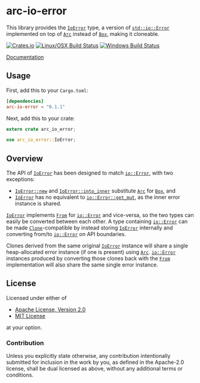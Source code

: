 # arc-io-error

This library provides the
[`IoError`](https://docs.rs/arc-io-error/0.1.1/arc_io_error/struct.IoError.html)
type, a version of
[`std::io::Error`](https://doc.rust-lang.org/std/io/struct.Error.html)
implemented on top of
[`Arc`](https://doc.rust-lang.org/std/sync/struct.Arc.html) instead
of [`Box`](https://doc.rust-lang.org/std/boxed/struct.Box.html),
making it cloneable.

[![Crates.io](https://img.shields.io/crates/v/arc-io-error.svg)](https://crates.io/crates/arc-io-error)
[![Linux/OSX Build Status](https://img.shields.io/travis/spinda/arc-io-error/master.svg)](https://travis-ci.org/spinda/arc-io-error)
[![Windows Build Status](https://img.shields.io/appveyor/ci/spinda/arc-io-error/master.svg)](https://ci.appveyor.com/project/spinda/arc-io-error)

[Documentation](https://docs.rs/arc-io-error/0.1.1)

## Usage

First, add this to your `Cargo.toml`:

```toml
[dependencies]
arc-io-error = "0.1.1"
```

Next, add this to your crate:

```rust
extern crate arc_io_error;

use arc_io_error::IoError;
```

## Overview

The API of
[`IoError`](https://docs.rs/arc-io-error/0.1.1/arc_io_error/struct.IoError.html)
has been designed to match
[`io::Error`](https://doc.rust-lang.org/std/io/struct.Error.html),
with two exceptions:

- [`IoError::new`](https://docs.rs/arc-io-error/0.1.1/arc_io_error/struct.IoError.html#method.new)
  and
  [`IoError::into_inner`](https://docs.rs/arc-io-error/0.1.1/arc_io_error/struct.IoError.html#method.into_inner)
  substitute
  [`Arc`](https://doc.rust-lang.org/std/sync/struct.Arc.html) for
  [`Box`](https://doc.rust-lang.org/std/boxed/struct.Box.html), and
- [`IoError`](https://docs.rs/arc-io-error/0.1.1/arc_io_error/struct.IoError.html)
  has no equivalent to
  [`io::Error::get_mut`](https://doc.rust-lang.org/std/io/struct.Error.html#method.get_mut),
  as the inner error instance is shared.

[`IoError`](https://docs.rs/arc-io-error/0.1.1/arc_io_error/struct.IoError.html)
implements
[`From`](https://doc.rust-lang.org/std/convert/trait.From.html)
for [`io::Error`](https://doc.rust-lang.org/std/io/struct.Error.html)
and vice-versa, so the two types can easily be converted between each other.
A type containing
[`io::Error`](https://doc.rust-lang.org/std/io/struct.Error.html) can
be made
[`Clone`](https://doc.rust-lang.org/std/clone/trait.Clone.html)-compatible
by instead storing
[`IoError`](https://docs.rs/arc-io-error/0.1.1/arc_io_error/struct.IoError.html)
internally and converting from/to
[`io::Error`](https://doc.rust-lang.org/std/io/struct.Error.html) on API
boundaries.

Clones derived from the same original
[`IoError`](https://docs.rs/arc-io-error/0.1.1/arc_io_error/struct.IoError.html)
instance will share a single heap-allocated error instance (if one is
present) using
[`Arc`](https://doc.rust-lang.org/std/sync/struct.Arc.html).
[`io::Error`](https://doc.rust-lang.org/std/io/struct.Error.html)
instances produced by converting those clones back with the
[`From`](https://doc.rust-lang.org/std/convert/trait.From.html)
implementation will also share the same single error instance.

## License

Licensed under either of

 * [Apache License, Version 2.0](/LICENSE-APACHE)
 * [MIT License](/LICENSE-MIT)

at your option.

### Contribution

Unless you explicitly state otherwise, any contribution intentionally
submitted for inclusion in the work by you, as defined in the Apache-2.0
license, shall be dual licensed as above, without any additional terms or
conditions.
